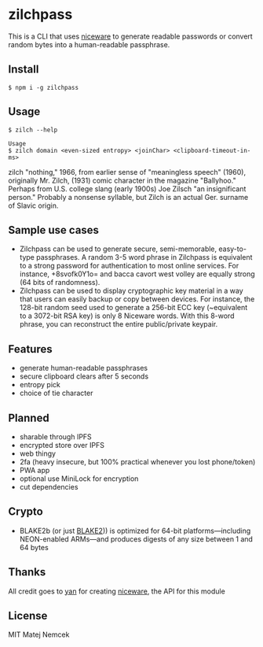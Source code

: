 # zilchpass
This is a CLI that uses [niceware](https://github.com/diracdeltas/niceware) to generate readable passwords or convert random bytes into a human-readable passphrase.

## Install
```
$ npm i -g zilchpass
```

## Usage
```
$ zilch --help

Usage
$ zilch domain <even-sized entropy> <joinChar> <clipboard-timeout-in-ms>
```
zilch "nothing," 1966, from earlier sense of "meaningless speech" (1960), originally Mr. Zilch, (1931) comic character in the magazine "Ballyhoo." Perhaps from U.S. college slang (early 1900s) Joe Zilsch "an insignificant person." Probably a nonsense syllable, but Zilch is an actual Ger. surname of Slavic origin.

## Sample use cases

* Zilchpass can be used to generate secure, semi-memorable, easy-to-type passphrases. A random 3-5 word phrase in Zilchpass is equivalent to a strong password for authentication to most online services. For instance, +8svofk0Y1o= and bacca cavort west volley are equally strong (64 bits of randomness).
* Zilchpass can be used to display cryptographic key material in a way that users can easily backup or copy between devices. For instance, the 128-bit random seed used to generate a 256-bit ECC key (~equivalent to a 3072-bit RSA key) is only 8 Niceware words. With this 8-word phrase, you can reconstruct the entire public/private keypair.

## Features

* generate human-readable passphrases
* secure clipboard clears after 5 seconds
* entropy pick
* choice of tie character

## Planned

* sharable through IPFS
* encrypted store over IPFS
* web thingy
* 2fa (heavy insecure, but 100% practical whenever you lost phone/token)
* PWA app
* optional use MiniLock for encryption
* cut dependencies

## Crypto

* BLAKE2b (or just [BLAKE2](https://blake2.net/))) is optimized for 64-bit platforms—including NEON-enabled ARMs—and produces digests of any size between 1 and 64 bytes

## Thanks

All credit goes to [yan](https://diracdeltas.github.io/) for creating [niceware](https://github.com/diracdeltas/niceware), the API for this module

## License

MIT Matej Nemcek
